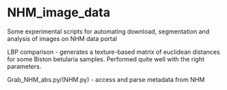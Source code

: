 # NHM_image_data
Some experimental scripts for automating download, segmentation and analysis of images on NHM data portal

LBP comparison - generates a texture-based matrix of euclidean distances for some Biston betularia samples. Performed quite well with the right parameters.

Grab_NHM_abs.py/(NHM.py) - access and parse metadata from NHM
